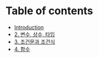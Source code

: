 # Table of contents

* [Introduction](README.md)
* [2. 변수, 상수, 타입](chapter2.md)
* [3. 조건문과 조건식](chapter3.md)
* [4. 함수](4..md)

